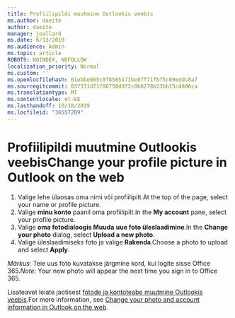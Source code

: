 ```yaml
---
title: Profiilipildi muutmine Outlookis veebis
ms.author: daeite
author: daeite
manager: joallard
ms.date: 6/13/2019
ms.audience: Admin
ms.topic: article
ROBOTS: NOINDEX, NOFOLLOW
localization_priority: Normal
ms.custom: ''
ms.openlocfilehash: 01ebbe085c0f8585171be8ff71fbf5c09eddc8a7
ms.sourcegitcommit: 037331d71f06750d972c0b6278b23bb15c4806ca
ms.translationtype: MT
ms.contentlocale: et-EE
ms.lasthandoff: 10/18/2019
ms.locfileid: "36557209"
---
```

# <a name="change-your-profile-picture-in-outlook-on-the-web"></a><span data-ttu-id="b565a-102">Profiilipildi muutmine Outlookis veebis</span><span class="sxs-lookup"><span data-stu-id="b565a-102">Change your profile picture in Outlook on the web</span></span>

1. <span data-ttu-id="b565a-103">Valige lehe ülaosas oma nimi või profiilipilt.</span><span class="sxs-lookup"><span data-stu-id="b565a-103">At the top of the page, select your name or profile picture.</span></span>
1. <span data-ttu-id="b565a-104">Valige **minu konto** paanil oma profiilipilt.</span><span class="sxs-lookup"><span data-stu-id="b565a-104">In the **My account** pane, select your profile picture.</span></span>
1. <span data-ttu-id="b565a-105">Valige **oma fotodialoogis Muuda** **uue foto üleslaadimine**.</span><span class="sxs-lookup"><span data-stu-id="b565a-105">In the **Change your photo** dialog, select **Upload a new photo**.</span></span>
1. <span data-ttu-id="b565a-106">Valige üleslaadimiseks foto ja valige **Rakenda**.</span><span class="sxs-lookup"><span data-stu-id="b565a-106">Choose a photo to upload and select **Apply**.</span></span>

<span data-ttu-id="b565a-107">*Märkus:* Teie uus foto kuvatakse järgmine kord, kui logite sisse Office 365.</span><span class="sxs-lookup"><span data-stu-id="b565a-107">*Note:* Your new photo will appear the next time you sign in to Office 365.</span></span>

<span data-ttu-id="b565a-108">Lisateavet leiate jaotisest [fotode ja kontoteabe muutmine Outlookis veebis](https://support.office.com/article/b2dbb289-851d-4bed-93c3-3e136f5659ec).</span><span class="sxs-lookup"><span data-stu-id="b565a-108">For more information, see [Change your photo and account information in Outlook on the web](https://support.office.com/article/b2dbb289-851d-4bed-93c3-3e136f5659ec).</span></span>